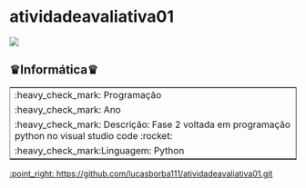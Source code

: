 # atividadeavaliativa01
<img src = "https://www1.satc.edu.br/portais/alunos/assets/img/logoSatc.png">
<h2>♛Informática♛</h2>
<table border rules="none" border="2" width="800">
<tr>
<td>
:heavy_check_mark: Programação
</td>
</tr>
<tr>
<td>
:heavy_check_mark: Ano
</td>
</tr>
<tr>
<td>
:heavy_check_mark: Descrição: Fase 2 voltada em programação python no visual studio code   :rocket:   
</td>
</tr>
<tr>
<td>
:heavy_check_mark:Linguagem: Python
</td>
</tr>
</table>
<a href="https://github.com/lucasborba111/atividadeavaliativa01.git">:point_right: https://github.com/lucasborba111/atividadeavaliativa01.git</a>

